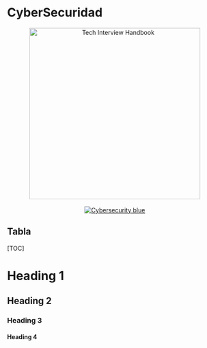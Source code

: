 <h1> CyberSecuridad </h1>
<div align="center">
  <!--<a href="https://yangshun.github.io/tech-interview-handbook/">
    <img src="https://www.kindpng.com/picc/b/222/2223087.png" alt="Tech Interview Handbook" width="400">
  </a> -->
  <img src="https://www.kindpng.com/picc/b/222/2223087.png" alt="Tech Interview Handbook" width="400">
  <br><br>
  <a href="https://github.com/BrandPM18/MarkdownReports/tree/master/CyberSecurity">
    <img src="https://img.shields.io/badge/Course-Cybersecurity-blue" alt="Cybersecurity blue">
  </a>
  <br>
  <p>
  <!--  <em>Credits: <a href="https://dribbble.com/shots/3831443-Tech-Interview-Handbook">Illustration</a> by <a href="https://dribbble.com/yangheng">@Brand_PM</a></em>
  </p>
  <h3>
    <a href="https://yangshun.github.io/tech-interview-handbook/">Read on the website</a>
  </h3>-->
</div>


## Tabla 

[TOC]
# Heading 1
## Heading 2               
### Heading 3
#### Heading 4
